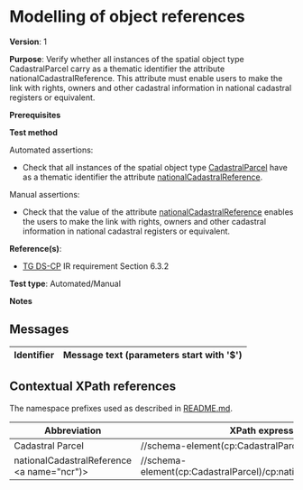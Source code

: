 # Modelling of object references

**Version**: 1

**Purpose**: Verify whether all instances of the spatial object type CadastralParcel carry as a thematic identifier the attribute nationalCadastralReference. This attribute must enable users to make the link with rights, owners and other cadastral information in national cadastral registers or equivalent.

**Prerequisites**

**Test method**

Automated assertions:

* Check that all instances of the spatial object type [CadastralParcel](#CadastralParcel) have as a thematic identifier the attribute [nationalCadastralReference](#ncr).

Manual assertions:

* Check that the value of the attribute [nationalCadastralReference](#ncr) enables the users to make the link with rights, owners and other cadastral information in national cadastral registers or equivalent.

**Reference(s)**: 

* [TG DS-CP](http://inspire.ec.europa.eu/id/ats/data-cp/3.1/cp-as/README#ref_TG_DS_CP) IR requirement Section 6.3.2

**Test type**: Automated/Manual

**Notes**


## Messages

Identifier  |  Message text (parameters start with '$')
----------- | -------------------------------------------------------------------------

## Contextual XPath references

The namespace prefixes used as described in [README.md](http://inspire.ec.europa.eu/id/ats/data-hy/3.1/hy-gml/README#namespaces).

Abbreviation                                          |  XPath expression
----------------------------------------------------- | ------------------------------------------------------------------
Cadastral Parcel <a name="CadastralParcel"></a>   | //schema-element(cp:CadastralParcel)
nationalCadastralReference <a name="ncr")></a>  | //schema-element(cp:CadastralParcel)/cp:nationalCadastralReference

